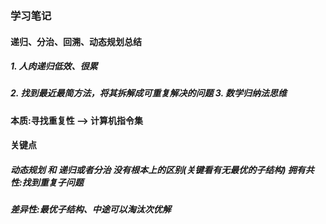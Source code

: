 ### 学习笔记
#### 递归、分治、回溯、动态规划总结
##### 1. 人肉递归低效、很累
##### 2. 找到最近最简方法，将其拆解成可重复解决的问题 3. 数学归纳法思维
#### 本质:寻找重复性 —> 计算机指令集

#### 关键点
##### 动态规划 和 递归或者分治 没有根本上的区别(关键看有无最优的子结构) 拥有共性:找到重复子问题
##### 差异性:最优子结构、中途可以淘汰次优解